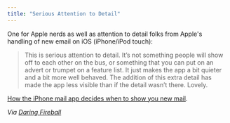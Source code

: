 ```yaml
---
title: "Serious Attention to Detail"
---
```

<p>One for Apple nerds as well as attention to detail folks from Apple's handling of new email on iOS (iPhone/iPod touch):</p>
<blockquote><p>This is serious attention to detail. It’s not something people will show off to each other on the bus, or something that you can put on an advert or trumpet on a feature list. It just makes the app a bit quieter and a bit more well behaved. The addition of this extra detail has made the app less visible than if the detail wasn’t there. Lovely.</p></blockquote>
<p><a href="http://theinvisibl.com/2011/01/24/iphonemail/">How the iPhone mail app decides when to show you new mail</a>.</p>
<p><em>Via <a href="http://daringfireball.net/linked/2011/01/24/ios-mail-new-messages">Daring Fireball</a></em></p>
